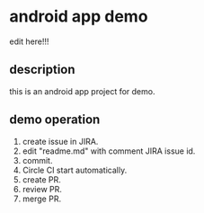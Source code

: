 # android app demo
edit here!!!

## description
this is an android app project for demo.

## demo operation
1. create issue in JIRA.
2. edit "readme.md" with comment JIRA issue id.
3. commit.
4. Circle CI start automatically.
5. create PR.
6. review PR.
7. merge PR.
